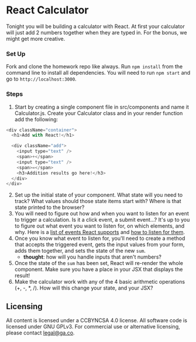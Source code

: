 # React Calculator 

Tonight you will be building a calculator with React. At first your calculator will just add 2 numbers together when they are typed in. For the bonus, we might get more creative.

### Set Up
Fork and clone the homework repo like always. Run ```npm install``` from the command line to install all dependencies. You will need to run ```npm start``` and go to ```http://localhost:3000```.

### Steps

1. Start by creating a single component file in src/components and name it Calculator.js. Create your Calculator class and in your render function add the following:
  ```js
  <div className="container">
    <h1>Add with React!</h1>

    <div className="add">
      <input type="text" />
      <span>+</span>
      <input type="text" />
      <span>=</span>
      <h3>Addition results go here!</h3>
    </div>
  </div>
  
  ```

2. Set up the initial state of your component. What state will you need to track? What values should those state items start with? Where is that state printed to the browser?
3. You will need to figure out how and when you want to listen for an event to trigger a calculation. Is it a click event, a submit event...? It's up to you to figure out what event you want to listen for, on which elements, and why. Here is a [list of events React supports](https://facebook.github.io/react/docs/events.html#supported-events) and [how to listen for them](https://facebook.github.io/react/docs/interactivity-and-dynamic-uis.html).
4. Once you know what event to listen for, you'll need to create a method that accepts the triggered event, gets the input values from your form, adds them together, and sets the state of the new `sum`.
    - **thought**: how will you handle inputs that aren't numbers?
5. Once the state of the `sum` has been set, React will re-render the whole component. Make sure you have a place in your JSX that displays the result!
6. Make the calculator work with any of the 4 basic arithmetic operations (+, -, *, /). How will this change your state, and your JSX?

## Licensing
All content is licensed under a CC­BY­NC­SA 4.0 license.
All software code is licensed under GNU GPLv3. For commercial use or alternative licensing, please contact legal@ga.co.
